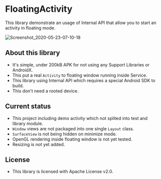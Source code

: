 # FloatingActivity
This library demonstrate an usage of Internal API that allow you to start an activity in floating mode.

![Screenshot_2020-05-23-07-10-18](https://user-images.githubusercontent.com/40482367/82717113-ff5c8d00-9cc4-11ea-8292-b6c1dceceb45.png)

## About this library
- It's simple, under 200kB APK for not using any Support Libraries or AndroidX.
- This put a real `Activity` to floating window running inside Service.
- This library using Internal API which requires a special Android SDK to build.
- This don't need a rooted device.

## Current status
- This project including demo activity which not splited into test and library module.
- `Window` views are not packaged into one single `Layout` class.
- `SurfaceView` is not being hidden on minimize mode.
- OpenGL rendering inside floating window is not yet tested.
- Resizing is not yet added.

## License
- This library is licensed with Apache License v2.0.
